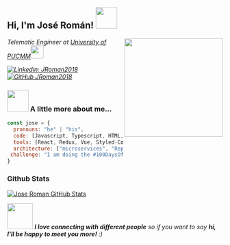 <h2> Hi, I'm José Román! <img src="https://media.giphy.com/media/mGcNjsfWAjY5AEZNw6/giphy.gif" width="50"></h2>
<img align='right' src="https://media2.giphy.com/media/Xa9hxVGMLP8TGYmJ3Q/giphy.gif?cid=ecf05e47v7jl5eet9yml40n5iyrlni71h73gbwg8ouyu8msf&rid=giphy.gif&ct=s" width="230">
<p><em>Telematic Engineer at <a href="http://www.unb.br">University of PUCMM</a><img src="https://media.giphy.com/media/fYSnHlufseco8Fh93Z/giphy.gif" width="30"></br>
  
[![Linkedin: JRoman2018](https://img.shields.io/badge/-joseroman-blue?style=flat-square&logo=Linkedin&logoColor=white&link=https://www.linkedin.com/in/josé-román-5497a1194/)](https://www.linkedin.com/in/josé-román-5497a1194/)
[![GitHub JRoman2018](https://img.shields.io/github/followers/JRoman2018?label=follow&style=social)](https://github.com/JRoman2018)
</em></p>



### <img src="https://media.giphy.com/media/VgCDAzcKvsR6OM0uWg/giphy.gif" width="50"> A little more about me...  

```javascript
const jose = {
  pronouns: "he" | "his",
  code: [Javascript, Typescript, HTML, CSS, C#],
  tools: [React, Redux, Vue, Styled-Components, Git, .Net Core],
  architecture: ["microservices", "Repository Service Pattern", "design system pattern"],
 challenge: "I am doing the #100DaysOfCode challenge focused on react and typescript"
}
```

### Github Stats

[![Jose Roman GitHub Stats](https://github-readme-stats.vercel.app/api?username=JRoman2018&show_icons=true&count_private=true)](https://github.com/JRoman2018)


<img src="https://media.giphy.com/media/LnQjpWaON8nhr21vNW/giphy.gif" width="60"> <em><b>I love connecting with different people</b> so if you want to say <b>hi, I'll be happy to meet you more!</b> :)</em>
